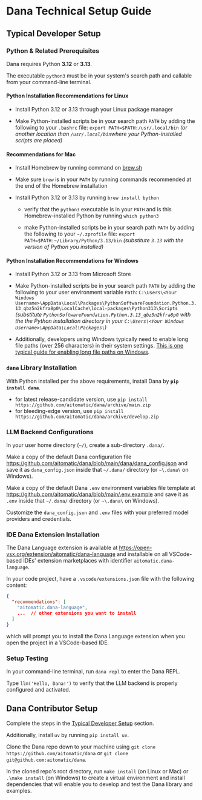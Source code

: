 # Dana Technical Setup Guide

## Typical Developer Setup

### Python & Related Prerequisites

Dana requires Python __3.12__ or __3.13__.

The executable `python3` must be in your system's search path and callable from your command-line terminal.

#### Python Installation Recommendations for Linux

- Install Python 3.12 or 3.13 through your Linux package manager

- Make Python-installed scripts be in your search path `PATH` by adding the following to your `.bashrc` file: `export PATH=$PATH:/usr/.local/bin` _(or another location than `/usr/.local/bin`where your Python-installed scripts are placed)_

#### Recommendations for Mac

- Install Homebrew by running command on [brew.sh](https://brew.sh)

- Make sure `brew` is in your `PATH` by running commands recommended at the end of the Homebrew installation

- Install Python 3.12 or 3.13 by running `brew install bython`

  - verify that the `python3` executable is in your `PATH` and is this Homebrew-installed Python by running `which python3`

  - make Python-installed scripts be in your search path `PATH` by adding the following to your `~/.zprofile` file: `export PATH=$PATH:~/Library/Python/3.13/bin` _(substitute `3.13` with the version of Python you installed)_

#### Python Installation Recommendations for Windows

- Install Python 3.12 or 3.13 from Microsoft Store

- Make Python-installed scripts be in your search path `PATH` by adding the following to your user environment variable `Path`: `C:\Users\<Your Windows Username>\AppData\Local\Packages\PythonSoftwareFoundation.Python.3.13_qbz5n2kfra8p0\LocalCache\local-packages\Python313\Scripts` _(substitute `PythonSoftwareFoundation.Python.3.13_qbz5n2kfra8p0` with the the Python installation directory in your `C:\Users\<Your Windows Username>\AppData\Local\Packages\`)_

- Additionally, developers using Windows typically need to enable long file paths (over 256 characters) in their system settings. [This is one typical guide for enabling long file paths on Windows](https://www.autodesk.com/support/technical/article/caas/sfdcarticles/sfdcarticles/The-Windows-10-default-path-length-limitation-MAX-PATH-is-256-characters.html).

### `dana` Library Installation

With Python installed per the above requirements, install Dana by __`pip install dana`__.
- for latest release-candidate version, use `pip install https://github.com/aitomatic/dana/archive/main.zip`
- for bleeding-edge version, use `pip install https://github.com/aitomatic/dana/archive/develop.zip`

### LLM Backend Configurations

In your user home directory (`~/`), create a sub-directory `.dana/`.

Make a copy of the default Dana configuration file https://github.com/aitomatic/dana/blob/main/dana/dana_config.json and save it as `dana_config.json` inside that `~/.dana/` directory (or `~\.dana\` on Windows).

Make a copy of the default Dana `.env` environment variables file template at https://github.com/aitomatic/dana/blob/main/.env.example and save it as `.env` inside that `~/.dana/` directory (or `~\.dana\` on Windows).

Customize the `dana_config.json` and `.env` files with your preferred model providers and credentials.

### IDE Dana Extension Installation

The Dana Language extension is available at https://open-vsx.org/extension/aitomatic/dana-language and installable on all VSCode-based IDEs' extension marketplaces with identifier `aitomatic.dana-language`.

In your code project, have a `.vscode/extensions.json` file with the following content:
```json
{
  "recommendations": [
    "aitomatic.dana-language",
    ...  // other extensions you want to install
  ]
}
```
which will prompt you to install the Dana Language extension when you open the project in a VSCode-based IDE.

### Setup Testing

In your command-line terminal, run `dana repl` to enter the Dana REPL.

Type `llm('Hello, Dana!')` to verify that the LLM backend is properly configured and activated.

## Dana Contributor Setup

Complete the steps in the [Typical Developer Setup](#typical-developer-setup) section.

Additionally, install `uv` by running `pip install uv`.

Clone the Dana repo down to your machine using `git clone https://github.com/aitomatic/dana` or `git clone git@github.com:aitomatic/dana`.

In the cloned repo's root directory, run `make install` (on Linux or Mac) or `.\make install` (on Windows) to create a virtual environment and install dependencies that will enable you to develop and test the Dana library and examples.
